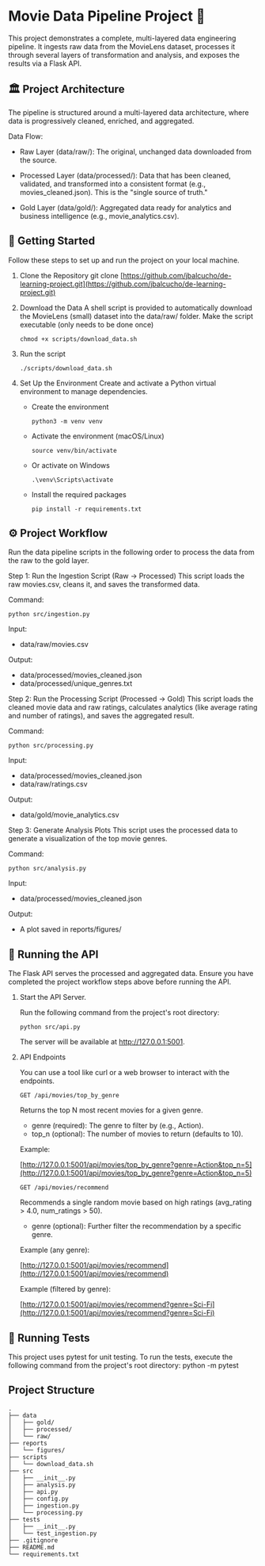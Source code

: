 # Movie Data Pipeline Project 🚀
This project demonstrates a complete, multi-layered data engineering pipeline. It ingests raw data from the MovieLens dataset, processes it through several layers of transformation and analysis, and exposes the results via a Flask API.

## 🏛️ Project Architecture

The pipeline is structured around a multi-layered data architecture, where data is progressively cleaned, enriched, and aggregated.

Data Flow:

- Raw Layer (data/raw/): The original, unchanged data downloaded from the source.

- Processed Layer (data/processed/): Data that has been cleaned, validated, and transformed into a consistent format (e.g., movies_cleaned.json). This is the "single source of truth."

- Gold Layer (data/gold/): Aggregated data ready for analytics and business intelligence (e.g., movie_analytics.csv).

## 🏁 Getting Started
Follow these steps to set up and run the project on your local machine.

1. Clone the Repository
git clone [https://github.com/jbalcucho/de-learning-project.git](https://github.com/jbalcucho/de-learning-project.git)

2. Download the Data
A shell script is provided to automatically download the MovieLens (small) dataset into the data/raw/ folder. Make the script executable (only needs to be done once)

    ```
    chmod +x scripts/download_data.sh
    ```

3. Run the script
    ```
    ./scripts/download_data.sh
    ```

4. Set Up the Environment
Create and activate a Python virtual environment to manage dependencies.
    - Create the environment
        ```
        python3 -m venv venv
        ```

    - Activate the environment (macOS/Linux)
        ```
        source venv/bin/activate
        ```

    - Or activate on Windows
        ```
        .\venv\Scripts\activate
        ```

    - Install the required packages
        ```
        pip install -r requirements.txt
        ```



## ⚙️ Project Workflow

Run the data pipeline scripts in the following order to process the data from the raw to the gold layer.

Step 1: Run the Ingestion Script (Raw → Processed)
This script loads the raw movies.csv, cleans it, and saves the transformed data.

Command:

```
python src/ingestion.py
```
Input: 
- data/raw/movies.csv

Output: 
- data/processed/movies_cleaned.json
- data/processed/unique_genres.txt

Step 2: Run the Processing Script (Processed → Gold)
This script loads the cleaned movie data and raw ratings, calculates analytics (like average rating and number of ratings), and saves the aggregated result.

Command:

```
python src/processing.py
```

Input: 
- data/processed/movies_cleaned.json
- data/raw/ratings.csv

Output: 
- data/gold/movie_analytics.csv

Step 3: Generate Analysis Plots
This script uses the processed data to generate a visualization of the top movie genres.

Command:
```
python src/analysis.py
```

Input: 
- data/processed/movies_cleaned.json

Output: 
- A plot saved in reports/figures/


## 🚀 Running the API

The Flask API serves the processed and aggregated data. Ensure you have completed the project workflow steps above before running the API.
1. Start the API Server. 

    Run the following command from the project's root directory:
    ```
    python src/api.py
    ```

    The server will be available at http://127.0.0.1:5001.

2. API Endpoints

    You can use a tool like curl or a web browser to interact with the endpoints.

    `GET /api/movies/top_by_genre`

    Returns the top N most recent movies for a given genre.
    - genre (required): The genre to filter by (e.g., Action).
    - top_n (optional): The number of movies to return (defaults to 10).

    Example:
    
    [http://127.0.0.1:5001/api/movies/top_by_genre?genre=Action&top_n=5](http://127.0.0.1:5001/api/movies/top_by_genre?genre=Action&top_n=5)


    `GET /api/movies/recommend`

    Recommends a single random movie based on high ratings (avg_rating > 4.0, num_ratings > 50).
    - genre (optional): Further filter the recommendation by a specific genre.
    
    Example (any genre):
    
    [http://127.0.0.1:5001/api/movies/recommend](http://127.0.0.1:5001/api/movies/recommend)


    Example (filtered by genre):

    [http://127.0.0.1:5001/api/movies/recommend?genre=Sci-Fi](http://127.0.0.1:5001/api/movies/recommend?genre=Sci-Fi)


## 🧪 Running Tests

This project uses pytest for unit testing. To run the tests, execute the following command from the project's root directory:
python -m pytest


## Project Structure
```
.
├── data
│   ├── gold/ 
│   ├── processed/
│   └── raw/
├── reports
│   └── figures/
├── scripts
│   └── download_data.sh
├── src
│   ├── __init__.py
│   ├── analysis.py
│   ├── api.py
│   ├── config.py
│   ├── ingestion.py
│   └── processing.py
├── tests
│   ├── __init__.py
│   └── test_ingestion.py
├── .gitignore
├── README.md
└── requirements.txt
```
